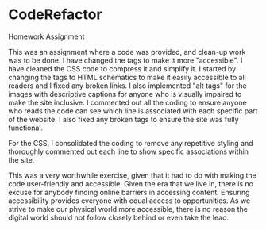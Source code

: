 # CodeRefactor
Homework Assignment

This was an assignment where a code was provided, and clean-up work was to be done. I have changed the tags to make it more "accessible". I have cleaned the CSS code to compress it and simplify it. 
I started by changing the tags to HTML schematics to make it easily accessible to all readers and I fixed any broken links. I also implemented "alt tags" for the images with descriptive captions for anyone who is visually impaired to make the site inclusive. I commented out all the coding to ensure anyone who reads the code can see which line is associated with each specific part of the website. I also fixed any broken tags to ensure the site was fully functional. 

For the CSS, I consolidated the coding to remove any repetitive styling and thoroughly commented out each line to show specific associations within the site.

This was a very worthwhile exercise, given that it had to do with making the code user-friendly and accessible. Given the era that we live in, there is no excuse for anybody finding online barriers in accessing content. Ensuring accessibility provides everyone with equal access to opportunities. As we strive to make our physical world more accessible, there is no reason the digital world should not follow closely behind or even take the lead. 


